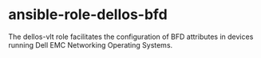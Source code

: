 # ansible-role-dellos-bfd
The dellos-vlt role facilitates the configuration of BFD attributes in devices running Dell EMC Networking Operating Systems.
